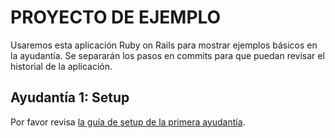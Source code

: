 # PROYECTO DE EJEMPLO

Usaremos esta aplicación Ruby on Rails para mostrar ejemplos básicos en la ayudantía. Se separarán los pasos en commits para que puedan revisar el historial de la aplicación.

## Ayudantía 1: Setup

Por favor revisa [la guía de setup de la primera ayudantía](https://github.com/IIC2143-2018-1/syllabus-1/blob/master/ayudantias/ayudantia01_setup.pdf).